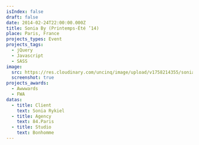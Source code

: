 ```yaml
---
isIndex: false
draft: false
date: 2014-02-24T22:00:00.000Z
title: Sonia By (Printemps-Été ’14)
place: Paris, France
projects_types: Event
projects_tags:
  - jQuery
  - Javascript
  - SASS
image:
  src: https://res.cloudinary.com/uncinq/image/upload/v1758214355/soniaby-2014_uoeisq.jpg
  screenshot: true
projects_awards:
  - Awwwards
  - FWA
datas:
  - title: Client
    text: Sonia Rykiel
  - title: Agency
    text: 84.Paris
  - title: Studio
    text: Bonhomme
---
```

